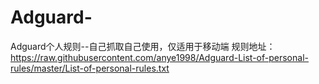 # Adguard-
Adguard个人规则--自己抓取自己使用，仅适用于移动端
规则地址：https://raw.githubusercontent.com/anye1998/Adguard-List-of-personal-rules/master/List-of-personal-rules.txt

